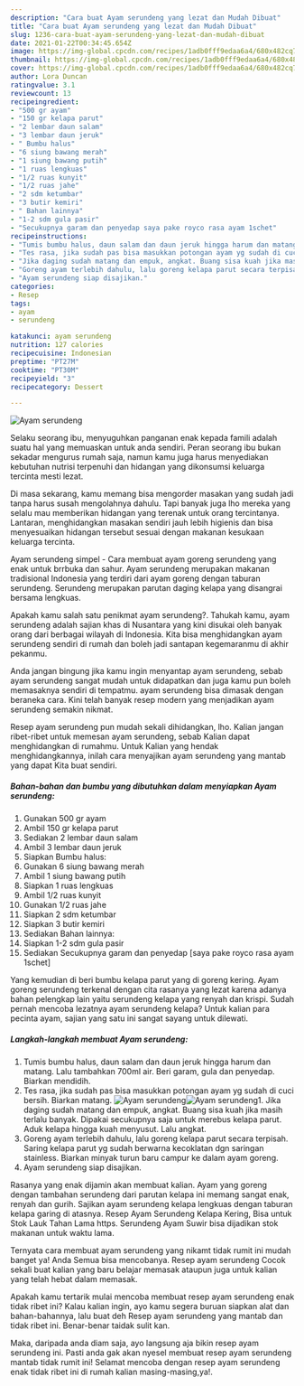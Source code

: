 ```yaml
---
description: "Cara buat Ayam serundeng yang lezat dan Mudah Dibuat"
title: "Cara buat Ayam serundeng yang lezat dan Mudah Dibuat"
slug: 1236-cara-buat-ayam-serundeng-yang-lezat-dan-mudah-dibuat
date: 2021-01-22T00:34:45.654Z
image: https://img-global.cpcdn.com/recipes/1adb0fff9edaa6a4/680x482cq70/ayam-serundeng-foto-resep-utama.jpg
thumbnail: https://img-global.cpcdn.com/recipes/1adb0fff9edaa6a4/680x482cq70/ayam-serundeng-foto-resep-utama.jpg
cover: https://img-global.cpcdn.com/recipes/1adb0fff9edaa6a4/680x482cq70/ayam-serundeng-foto-resep-utama.jpg
author: Lora Duncan
ratingvalue: 3.1
reviewcount: 13
recipeingredient:
- "500 gr ayam"
- "150 gr kelapa parut"
- "2 lembar daun salam"
- "3 lembar daun jeruk"
- " Bumbu halus"
- "6 siung bawang merah"
- "1 siung bawang putih"
- "1 ruas lengkuas"
- "1/2 ruas kunyit"
- "1/2 ruas jahe"
- "2 sdm ketumbar"
- "3 butir kemiri"
- " Bahan lainnya"
- "1-2 sdm gula pasir"
- "Secukupnya garam dan penyedap saya pake royco rasa ayam 1schet"
recipeinstructions:
- "Tumis bumbu halus, daun salam dan daun jeruk hingga harum dan matang. Lalu tambahkan 700ml air. Beri garam, gula dan penyedap. Biarkan mendidih."
- "Tes rasa, jika sudah pas bisa masukkan potongan ayam yg sudah di cuci bersih. Biarkan matang."
- "Jika daging sudah matang dan empuk, angkat. Buang sisa kuah jika masih terlalu banyak. Dipakai secukupnya saja untuk merebus kelapa parut. Aduk kelapa hingga kuah menyusut. Lalu angkat."
- "Goreng ayam terlebih dahulu, lalu goreng kelapa parut secara terpisah. Saring kelapa parut yg sudah berwarna kecoklatan dgn saringan stainless. Biarkan minyak turun baru campur ke dalam ayam goreng."
- "Ayam serundeng siap disajikan."
categories:
- Resep
tags:
- ayam
- serundeng

katakunci: ayam serundeng 
nutrition: 127 calories
recipecuisine: Indonesian
preptime: "PT27M"
cooktime: "PT30M"
recipeyield: "3"
recipecategory: Dessert

---
```



![Ayam serundeng](https://img-global.cpcdn.com/recipes/1adb0fff9edaa6a4/680x482cq70/ayam-serundeng-foto-resep-utama.jpg)

Selaku seorang ibu, menyuguhkan panganan enak kepada famili adalah suatu hal yang memuaskan untuk anda sendiri. Peran seorang ibu bukan sekadar mengurus rumah saja, namun kamu juga harus menyediakan kebutuhan nutrisi terpenuhi dan hidangan yang dikonsumsi keluarga tercinta mesti lezat.

Di masa  sekarang, kamu memang bisa mengorder masakan yang sudah jadi tanpa harus susah mengolahnya dahulu. Tapi banyak juga lho mereka yang selalu mau memberikan hidangan yang terenak untuk orang tercintanya. Lantaran, menghidangkan masakan sendiri jauh lebih higienis dan bisa menyesuaikan hidangan tersebut sesuai dengan makanan kesukaan keluarga tercinta. 

Ayam serundeng simpel - Cara membuat ayam goreng serundeng yang enak untuk brrbuka dan sahur. Ayam serundeng merupakan makanan tradisional Indonesia yang terdiri dari ayam goreng dengan taburan serundeng. Serundeng merupakan parutan daging kelapa yang disangrai bersama lengkuas.

Apakah kamu salah satu penikmat ayam serundeng?. Tahukah kamu, ayam serundeng adalah sajian khas di Nusantara yang kini disukai oleh banyak orang dari berbagai wilayah di Indonesia. Kita bisa menghidangkan ayam serundeng sendiri di rumah dan boleh jadi santapan kegemaranmu di akhir pekanmu.

Anda jangan bingung jika kamu ingin menyantap ayam serundeng, sebab ayam serundeng sangat mudah untuk didapatkan dan juga kamu pun boleh memasaknya sendiri di tempatmu. ayam serundeng bisa dimasak dengan beraneka cara. Kini telah banyak resep modern yang menjadikan ayam serundeng semakin nikmat.

Resep ayam serundeng pun mudah sekali dihidangkan, lho. Kalian jangan ribet-ribet untuk memesan ayam serundeng, sebab Kalian dapat menghidangkan di rumahmu. Untuk Kalian yang hendak menghidangkannya, inilah cara menyajikan ayam serundeng yang mantab yang dapat Kita buat sendiri.

<!--inarticleads1-->

##### Bahan-bahan dan bumbu yang dibutuhkan dalam menyiapkan Ayam serundeng:

1. Gunakan 500 gr ayam
1. Ambil 150 gr kelapa parut
1. Sediakan 2 lembar daun salam
1. Ambil 3 lembar daun jeruk
1. Siapkan  Bumbu halus:
1. Gunakan 6 siung bawang merah
1. Ambil 1 siung bawang putih
1. Siapkan 1 ruas lengkuas
1. Ambil 1/2 ruas kunyit
1. Gunakan 1/2 ruas jahe
1. Siapkan 2 sdm ketumbar
1. Siapkan 3 butir kemiri
1. Sediakan  Bahan lainnya:
1. Siapkan 1-2 sdm gula pasir
1. Sediakan Secukupnya garam dan penyedap [saya pake royco rasa ayam 1schet]


Yang kemudian di beri bumbu kelapa parut yang di goreng kering. Ayam goreng serundeng terkenal dengan cita rasanya yang lezat karena adanya bahan pelengkap lain yaitu serundeng kelapa yang renyah dan krispi. Sudah pernah mencoba lezatnya ayam serundeng kelapa? Untuk kalian para pecinta ayam, sajian yang satu ini sangat sayang untuk dilewati. 

<!--inarticleads2-->

##### Langkah-langkah membuat Ayam serundeng:

1. Tumis bumbu halus, daun salam dan daun jeruk hingga harum dan matang. Lalu tambahkan 700ml air. Beri garam, gula dan penyedap. Biarkan mendidih.
1. Tes rasa, jika sudah pas bisa masukkan potongan ayam yg sudah di cuci bersih. Biarkan matang.
<img src="https://img-global.cpcdn.com/steps/efc8e5eea7b0d328/160x128cq70/ayam-serundeng-langkah-memasak-2-foto.jpg" alt="Ayam serundeng"><img src="https://img-global.cpcdn.com/steps/41ebc2524cb5274b/160x128cq70/ayam-serundeng-langkah-memasak-2-foto.jpg" alt="Ayam serundeng">1. Jika daging sudah matang dan empuk, angkat. Buang sisa kuah jika masih terlalu banyak. Dipakai secukupnya saja untuk merebus kelapa parut. Aduk kelapa hingga kuah menyusut. Lalu angkat.
1. Goreng ayam terlebih dahulu, lalu goreng kelapa parut secara terpisah. Saring kelapa parut yg sudah berwarna kecoklatan dgn saringan stainless. Biarkan minyak turun baru campur ke dalam ayam goreng.
1. Ayam serundeng siap disajikan.


Rasanya yang enak dijamin akan membuat kalian. Ayam yang goreng dengan tambahan serundeng dari parutan kelapa ini memang sangat enak, renyah dan gurih. Sajikan ayam serundeng kelapa lengkuas dengan taburan kelapa garing di atasnya. Resep Ayam Serundeng Kelapa Kering, Bisa untuk Stok Lauk Tahan Lama https. Serundeng Ayam Suwir bisa dijadikan stok makanan untuk waktu lama. 

Ternyata cara membuat ayam serundeng yang nikamt tidak rumit ini mudah banget ya! Anda Semua bisa mencobanya. Resep ayam serundeng Cocok sekali buat kalian yang baru belajar memasak ataupun juga untuk kalian yang telah hebat dalam memasak.

Apakah kamu tertarik mulai mencoba membuat resep ayam serundeng enak tidak ribet ini? Kalau kalian ingin, ayo kamu segera buruan siapkan alat dan bahan-bahannya, lalu buat deh Resep ayam serundeng yang mantab dan tidak ribet ini. Benar-benar taidak sulit kan. 

Maka, daripada anda diam saja, ayo langsung aja bikin resep ayam serundeng ini. Pasti anda gak akan nyesel membuat resep ayam serundeng mantab tidak rumit ini! Selamat mencoba dengan resep ayam serundeng enak tidak ribet ini di rumah kalian masing-masing,ya!.

